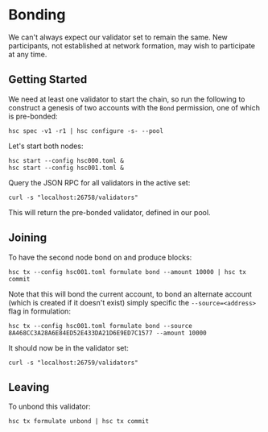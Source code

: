 # Bonding

We can't always expect our validator set to remain the same. New participants, not established at network
formation, may wish to participate at any time.

## Getting Started

We need at least one validator to start the chain, so run the following to construct 
a genesis of two accounts with the `Bond` permission, one of which is pre-bonded:

```shell
hsc spec -v1 -r1 | hsc configure -s- --pool
```

Let's start both nodes:

```shell
hsc start --config hsc000.toml &
hsc start --config hsc001.toml &
```

Query the JSON RPC for all validators in the active set:

```shell
curl -s "localhost:26758/validators"
```

This will return the pre-bonded validator, defined in our pool.

## Joining

To have the second node bond on and produce blocks:

```shell
hsc tx --config hsc001.toml formulate bond --amount 10000 | hsc tx commit
```

Note that this will bond the current account, to bond an alternate account (which is created if it doesn't exist)
simply specific the `--source=<address>` flag in formulation:

```shell
hsc tx --config hsc001.toml formulate bond --source 8A468CC3A28A6E84ED52E433DA21D6E9ED7C1577 --amount 10000
```

It should now be in the validator set:

```shell
curl -s "localhost:26759/validators"
```

## Leaving

To unbond this validator:

```shell
hsc tx formulate unbond | hsc tx commit
```